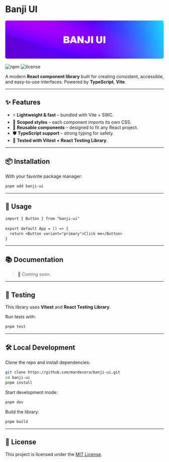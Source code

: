 # Banji UI

![Cover](./docs/images/banner-readme.png)

![npm](https://img.shields.io/npm/v/banji-ui?color=blue\&logo=npm)
![license](https://img.shields.io/github/license/mardecera/banji-ui)

A modern **React component library** built for creating consistent, accessible, and easy-to-use interfaces. Powered by **TypeScript**, **Vite**.

---

## ✨ Features

* ⚡️ **Lightweight & fast** – bundled with Vite + SWC.
* 🎨 **Scoped styles** – each component imports its own CSS.
* 🧩 **Reusable components** – designed to fit any React project.
* 🛡️ **TypeScript support** – strong typing for safety.
* 🧪 **Tested with Vitest + React Testing Library**.

---

## 📦 Installation

With your favorite package manager:

```bash
pnpm add banji-ui
```

---

## 🚀 Usage

```tsx
import { Button } from "banji-ui"

export default App = () => {
  return <Button variant="primary">Click me</Button>
}
```

---

## 📚 Documentation

> 📖 Coming soon.

---

## 🧪 Testing

This library uses **Vitest** and **React Testing Library**.

Run tests with:

```bash
pnpm test
```

---

## 🛠️ Local Development

Clone the repo and install dependencies:

```bash
git clone https://github.com/mardecera/banji-ui.git
cd banji-ui
pnpm install
```

Start development mode:

```bash
pnpm dev
```

Build the library:

```bash
pnpm build
```

---

## 📄 License

This project is licensed under the [MIT License](./LICENSE).
